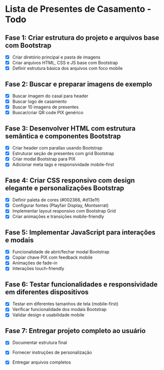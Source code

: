 # Lista de Presentes de Casamento - Todo

## Fase 1: Criar estrutura do projeto e arquivos base com Bootstrap
- [x] Criar diretório principal e pasta de imagens
- [x] Criar arquivos HTML, CSS e JS base com Bootstrap
- [x] Definir estrutura básica dos arquivos com foco mobile

## Fase 2: Buscar e preparar imagens de exemplo
- [x] Buscar imagem do casal para header
- [x] Buscar logo de casamento
- [x] Buscar 10 imagens de presentes
- [x] Buscar/criar QR code PIX genérico

## Fase 3: Desenvolver HTML com estrutura semântica e componentes Bootstrap
- [x] Criar header com parallax usando Bootstrap
- [x] Estruturar seção de presentes com grid Bootstrap
- [x] Criar modal Bootstrap para PIX
- [x] Adicionar meta tags e responsividade mobile-first

## Fase 4: Criar CSS responsivo com design elegante e personalizações Bootstrap
- [x] Definir paleta de cores (#002366, #d13e1f)
- [x] Configurar fontes (Playfair Display, Montserrat)
- [x] Implementar layout responsivo com Bootstrap Grid
- [x] Criar animações e transições mobile-friendly

## Fase 5: Implementar JavaScript para interações e modais
- [x] Funcionalidade de abrir/fechar modal Bootstrap
- [x] Copiar chave PIX com feedback mobile
- [x] Animações de fade-in
- [x] Interações touch-friendly

## Fase 6: Testar funcionalidades e responsividade em diferentes dispositivos
- [x] Testar em diferentes tamanhos de tela (mobile-first)
- [x] Verificar funcionalidade dos modais Bootstrap
- [x] Validar design e usabilidade mobile

## Fase 7: Entregar projeto completo ao usuário
- [x] Documentar estrutura final
- [x] Fornecer instruções de personalização
- [x] Entregar arquivos completos

